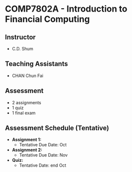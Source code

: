 # COMP7802A - Introduction to Financial Computing

## Instructor 
- C.D. Shum

## Teaching Assistants
- CHAN Chun Fai

## Assessment
- 2 assignments
- 1 quiz
- 1 final exam

## Assessment Schedule (Tentative)
- **Assignment 1:**
    - Tentative Due Date: Oct
- **Assignment 2:**
    - Tentative Due Date: Nov
- **Quiz:**
    - Tentative Date: end Oct